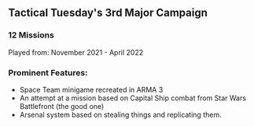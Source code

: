 ## Tactical Tuesday's 3rd Major Campaign

### 12 Missions

Played from:
November 2021 - April 2022

### Prominent Features:

* Space Team minigame recreated in ARMA 3
* An attempt at a mission based on Capital Ship combat from Star Wars Battlefront (the good one)
* Arsenal system based on stealing things and replicating them.
